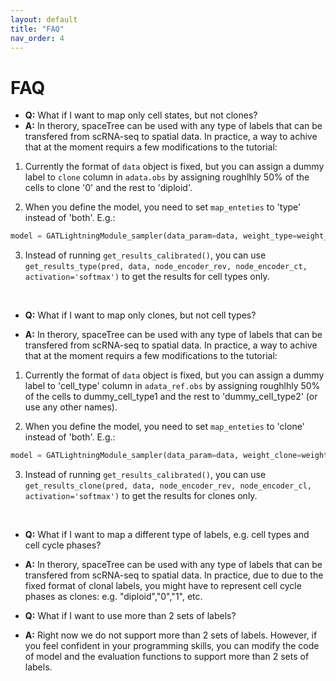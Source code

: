 ```yaml
---
layout: default
title: "FAQ"
nav_order: 4
---
```



# FAQ
- **Q:** What if I want to map only cell states, but not clones?
- **A:** In therory, spaceTree can be used with any type of labels that can be transfered from scRNA-seq to spatial data. In practice, a way to achive that at the moment requirs a few modifications to the tutorial:

1) Currently the format of `data` object is fixed, but you can assign a dummy label to `clone` column in `adata.obs` by assigning roughlhly 50% of the cells to clone '0' and the rest to 'diploid'.

2) When you define the model, you need to set `map_enteties` to 'type' instead of 'both'. E.g.:
```python
model = GATLightningModule_sampler(data_param=data, weight_type=weight_type, map_enteties='type')
```
3) Instead of running `get_results_calibrated()`, you can use `get_results_type(pred, data, node_encoder_rev, node_encoder_ct, activation='softmax')` to get the results for cell types only. 
<div style="page-break-before:always">&nbsp;</div>
<p></p>

- **Q:** What if I want to map only clones, but not cell types?

- **A:** In therory, spaceTree can be used with any type of labels that can be transfered from scRNA-seq to spatial data. In practice, a way to achive that at the moment requirs a few modifications to the tutorial:

1) Currently the format of `data` object is fixed, but you can assign a dummy label to 'cell_type' column in `adata_ref.obs` by assigning roughlhly 50% of the cells to dummy_cell_type1 and the rest to 'dummy_cell_type2' (or use any other names).

2) When you define the model, you need to set `map_enteties` to 'clone' instead of 'both'. E.g.:
```python
model = GATLightningModule_sampler(data_param=data, weight_clone=weight_clone, map_enteties='clone')
```
3) Instead of running `get_results_calibrated()`, you can use `get_results_clone(pred, data, node_encoder_rev, node_encoder_cl, activation='softmax')` to get the results for clones only. 
<div style="page-break-before:always">&nbsp;</div>
<p></p>

- **Q:** What if I want to map a different type of labels, e.g. cell types and cell cycle phases?
- **A:** In therory, spaceTree can be used with any type of labels that can be transfered from scRNA-seq to spatial data. In practice, due to due to the fixed format of clonal labels, you might have to represent cell cycle phases as clones: e.g. "diploid","0","1", etc.

- **Q:** What if I want to use more than 2 sets of labels?
- **A:** Right now we do not support more than 2 sets of labels. However, if you feel confident in your programming skills, you can modify the code of model and the evaluation functions to support more than 2 sets of labels.


